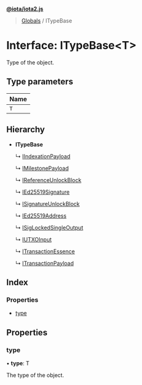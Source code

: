 **[@iota/iota2.js](../README.md)**

> [Globals](../README.md) / ITypeBase

# Interface: ITypeBase\<T>

Type of the object.

## Type parameters

Name |
------ |
`T` |

## Hierarchy

* **ITypeBase**

  ↳ [IIndexationPayload](iindexationpayload.md)

  ↳ [IMilestonePayload](imilestonepayload.md)

  ↳ [IReferenceUnlockBlock](ireferenceunlockblock.md)

  ↳ [IEd25519Signature](ied25519signature.md)

  ↳ [ISignatureUnlockBlock](isignatureunlockblock.md)

  ↳ [IEd25519Address](ied25519address.md)

  ↳ [ISigLockedSingleOutput](isiglockedsingleoutput.md)

  ↳ [IUTXOInput](iutxoinput.md)

  ↳ [ITransactionEssence](itransactionessence.md)

  ↳ [ITransactionPayload](itransactionpayload.md)

## Index

### Properties

* [type](itypebase.md#type)

## Properties

### type

•  **type**: T

The type of the object.
